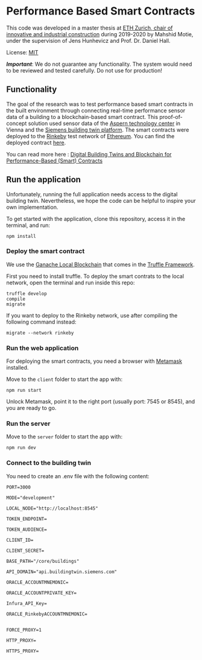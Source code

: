 # Performance Based Smart Contracts

This code was developed in a master thesis at [ETH Zurich, chair of innovative and industrial construction](hhttps://ic.ibi.ethz.ch/) during 2019-2020 by Mahshid Motie, under the supervision of Jens Hunhevicz and Prof. Dr. Daniel Hall.

License: [MIT](./LICENSE)

***Important***: We do not guarantee any functionality. The system would need to be reviewed and tested carefully. Do not use for production!

## Functionality

The goal of the research was to test performance based smart contracts in the built environment through connecting real-time performance sensor data of a building to a blockchain-based smart contract. This proof-of-concept solution used sensor data of the [Aspern technology center](https://www.ascr.at/en/technology-centre/) in Vienna and the [Siemens building twin platform](https://new.siemens.com/global/en/products/buildings/digital-building-lifecycle/building-twin.html). The smart contracts were deployed to the [Rinkeby](https://www.rinkeby.io/#stats) test network of [Ethereum](https://ethereum.org/). You can find the deployed contract [here](https://rinkeby.etherscan.io/address/0x2b8aaf9B539fA288e1dFEa8866B6b51d1cD804B3).

You can read more here :
[Digital Building Twins and Blockchain for Performance-Based (Smart) Contracts](https://arxiv.org/abs/2105.05192)

## Run the application
Unfortunately, running the full application needs access to the digital building twin. Nevertheless, we hope the code can be helpful to inspire your own implementation.

To get started with the application, clone this repository, access it in the terminal, and run:

```
npm install
```

### Deploy the smart contract
We use the [Ganache Local Blockchain](http://truffleframework.com/ganache/) that comes in the [Truffle Framework](http://truffleframework.com/).

First you need to install truffle. To deploy the smart contrats to the local network, open the terminal and run inside this repo:

```
truffle develop
compile
migrate
```

If you want to deploy to the Rinkeby network, use after compiling the following command instead:

```
migrate --network rinkeby
```

### Run the web application
For deploying the smart contracts, you need a browser with [Metamask](https://metamask.io/) installed.

Move to the `client` folder to start the app with:

```
npm run start
```
Unlock Metamask, point it to the right port (usually port: 7545 or 8545), and you are ready to go.

### Run the server

Move to the `server` folder to start the app with:

```
npm run dev
```

### Connect to the building twin

You need to create an .env file with the following content:

```
PORT=3000

MODE="development"

LOCAL_NODE="http://localhost:8545"

TOKEN_ENDPOINT=

TOKEN_AUDIENCE=

CLIENT_ID=

CLIENT_SECRET=

BASE_PATH="/core/buildings"

API_DOMAIN="api.buildingtwin.siemens.com"

ORACLE_ACCOUNTMNEMONIC= 

ORACLE_ACCOUNTPRIVATE_KEY=

Infura_API_Key=

ORACLE_RinkebyACCOUNTMNEMONIC=


FORCE_PROXY=1

HTTP_PROXY=

HTTPS_PROXY=
```